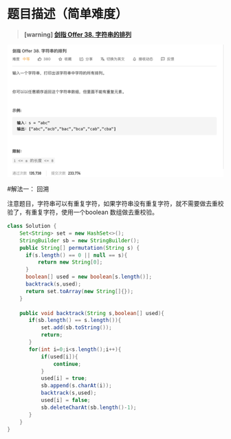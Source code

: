 #  **题目描述（简单难度）**

> **[warning] [剑指 Offer 38. 字符串的排列](https://leetcode-cn.com/problems/zi-fu-chuan-de-pai-lie-lcof/)**

![](../image/jz38.png)

#解法一： 回溯

注意题目，字符串可以有重复字符，如果字符串没有重复字符，就不需要做去重校验了，有重复字符，使用一个boolean 数组做去重校验。

```java
class Solution {
    Set<String> set = new HashSet<>();
    StringBuilder sb = new StringBuilder();
    public String[] permutation(String s) {
      if(s.length() == 0 || null == s){
          return new String[0];
      }
      boolean[] used = new boolean[s.length()];
      backtrack(s,used);
      return set.toArray(new String[]{});
    }

    public void backtrack(String s,boolean[] used){
       if(sb.length() == s.length()){
           set.add(sb.toString());
           return;
       }
       for(int i=0;i<s.length();i++){
           if(used[i]){
               continue;
           }
           used[i] = true;
           sb.append(s.charAt(i));
           backtrack(s,used);
           used[i] = false;
           sb.deleteCharAt(sb.length()-1);
       }
    }
}
```
